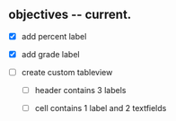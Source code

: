 ## objectives -- current.

- [x] add percent label

- [x]  add grade label

- [ ] create custom tableview

	- [ ] header contains 3 labels

	- [ ] cell contains 1 label and 2 textfields

